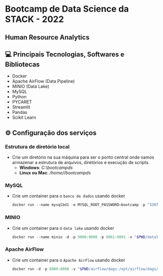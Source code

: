 # Bootcamp de Data Science da STACK - 2022
## Human Resource Analytics

## 💻 Principais Tecnologias, Softwares e Bibliotecas
- Docker
- Apache AirFlow (Data Pipeline)
- MINIO (Data Lake)
- MySQL
- Python
- PYCARET
- Streamlit
- Pandas
- Scikit Learn
## ⚙ Configuração dos serviços
### Estrutura de diretório local
- Crie um diretório na sua máquina para ser o ponto central onde vamos armazenar a estrutura de arquivos, diretórios e execução de scripts.
    - **Windows**: *C:\bootcampds*  
    - **Linux ou Mac**: */home/<seunome>/bootcampds*
### MySQL
- Crie um container para o `banco de dados` usando docker
   ```PowerShell
   docker run --name mysqlbd1 -e MYSQL_ROOT_PASSWORD=bootcamp -p "3307:3306" -d mysql
   ```
### MINIO
- Crie um container para o `data lake` usando docker
    ```PowerShell
    docker run --name minio -d -p 9000:9000 -p 9001:9001 -v "$PWD/datalake:/data" minio/minio server /data --console-address ":9001” 
    ```
### Apache AirFlow
- Crie um container para o `Apache AirFlow` usando docker
    ```PowerShell
    docker run -d -p 8080:8080 -v "$PWD/airflow/dags:/opt/airflow/dags/" --entrypoint=/bin/bash --name airflow apache/airflow:2.1.1-python3.8 -c '(airflow db init && airflow users create --username admin --password stack --firstname Felipe --lastname Lastname --role Admin --email admin@example.org); airflow webserver & airflow scheduler'
    ```

